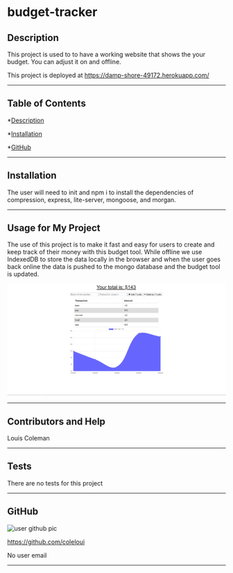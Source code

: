 # budget-tracker

## Description
This project is used to to have a working website that shows the your budget. You can adjust it on and offline.

This project is deployed at https://damp-shore-49172.herokuapp.com/

---

## Table of Contents
*[Description](#description)

*[Installation](#installation)

*[GitHub](#github)

---

## Installation
The user will need to init and npm i to install the dependencies of compression, express, lite-server, mongoose, and morgan.

---

## Usage for My Project
The use of this project is to make it fast and easy for users to create and keep track of their money with this budget tool. While offline we use IndexedDB to store the data locally in the browser and when the user goes back online the data is pushed to the mongo database and the budget tool is updated.

![budget-tracker](./photo/budgetTracker.png)

---

## Contributors and Help
Louis Coleman

---

## Tests
There are no tests for this project

---

## GitHub

![user github pic](https://avatars0.githubusercontent.com/u/16417094?v=4)


https://github.com/coleloui


No user email

---
                    
                    